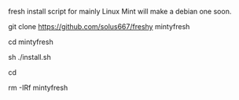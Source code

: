 fresh install script for mainly Linux Mint
will make a debian one soon.

git clone https://github.com/solus667/freshy mintyfresh

cd mintyfresh

sh ./install.sh

cd

rm -IRf mintyfresh
